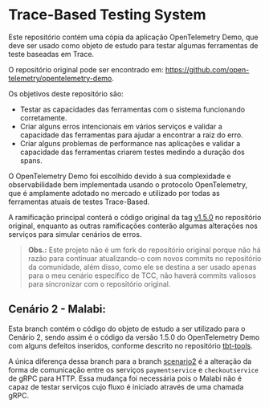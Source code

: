 # Trace-Based Testing System

Este repositório contém uma cópia da aplicação OpenTelemetry Demo, que deve ser usado como objeto de estudo para testar algumas ferramentas de teste baseadas em Trace.

O repositório original pode ser encontrado em: https://github.com/open-telemetry/opentelemetry-demo.

Os objetivos deste repositório são:

- Testar as capacidades das ferramentas com o sistema funcionando corretamente.
- Criar alguns erros intencionais em vários serviços e validar a capacidade das ferramentas para ajudar a encontrar a raiz do erro.
- Criar alguns problemas de performance nas aplicações e validar a capacidade das ferramentas criarem testes medindo a duração dos spans.

O OpenTelemetry Demo foi escolhido devido à sua complexidade e observabilidade bem implementada usando o protocolo OpenTelemetry, que é amplamente adotado no mercado e utilizado por todas as ferramentas atuais de testes Trace-Based.

A ramificação principal conterá o código original da tag [v1.5.0](https://github.com/open-telemetry/opentelemetry-demo/tree/1.5.0) no repositório original, enquanto as outras ramificações conterão algumas alterações nos serviços para simular cenários de erros.

> **Obs.:** Este projeto não é um fork do repositório original porque não há razão para continuar atualizando-o com novos commits no repositório da comunidade, além disso, como ele se destina a ser usado apenas para o meu cenário específico de TCC, não haverá commits valiosos para sincronizar com o repositório original.

## Cenário 2 - Malabi:

Esta branch contém o código do objeto de estudo a ser utilizado para o Cenário 2, sendo assim é o código da versão 1.5.0 do OpenTelemetry Demo com alguns defeitos inseridos, conforme descrito no repositório [tbt-tools](https://github.com/GabrielFVieira/tbt-tools).

A única diferença dessa branch para a branch [scenario2](https://github.com/GabrielFVieira/tbt-system/tree/scenario2) é a alteração da forma de comunicação entre os serviços `paymentservice` e `checkoutservice` de gRPC para HTTP. Essa mudança foi necessária pois o Malabi não é capaz de testar serviços cujo fluxo é iniciado através de uma chamada gRPC.
